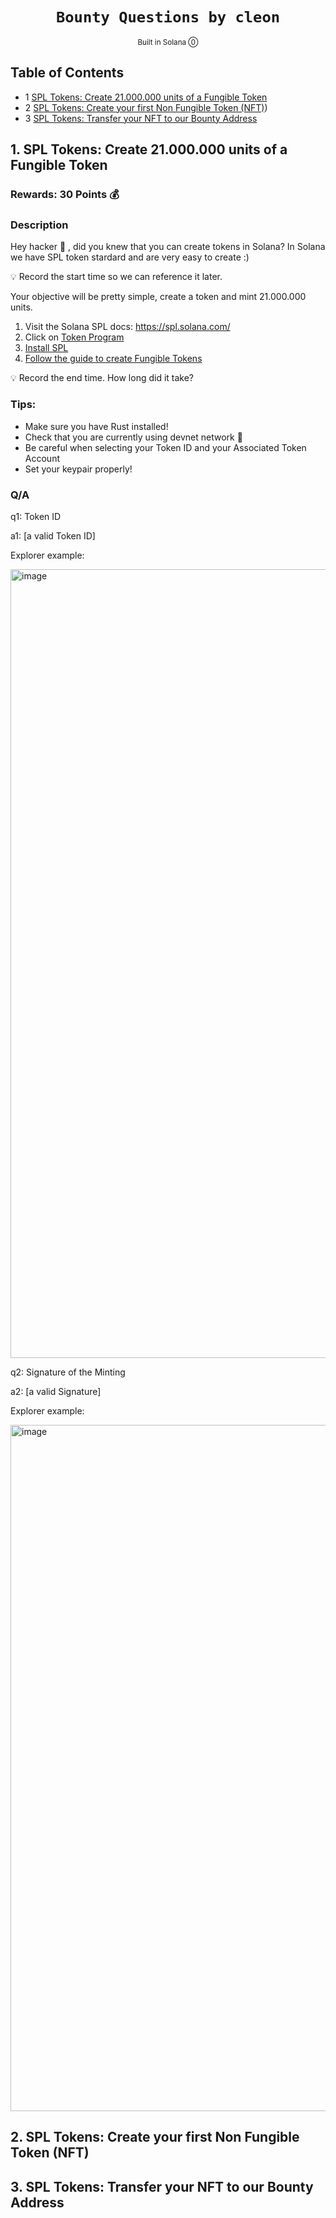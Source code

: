 <div align="center">
  <h1>
    <code>Bounty Questions by cleon</code>
  </h1>

  
   <sub>
    Built in Solana ⓪
     
  </sub>
  
</div>

## Table of Contents

- 1 [SPL Tokens: Create 21.000.000 units of a Fungible Token](#1-spl-tokens-create-21000000-units-of-a-fungible-token) 
- 2 [SPL Tokens: Create your first Non Fungible Token (NFT)](#2-spl-tokens-create-your-first-non-fungible-token-nft)) 
- 3 [SPL Tokens: Transfer your NFT to our Bounty Address](#3-spl-tokens-transfer-your-nft-to-our-bounty-address) 

## **1. SPL Tokens: Create 21.000.000 units of a Fungible Token**

### Rewards: 30 Points 💰

### Description

Hey hacker 🥷 , did you knew that you can create tokens in Solana? In Solana we have SPL token stardard and are very easy to create :) 

💡 Record the start time so we can reference it later.

Your objective will be pretty simple, create a token and mint 21.000.000 units. 

1. Visit the Solana SPL docs: <a href="https://spl.solana.com/" target="_blank">https://spl.solana.com/</a>
2. Click on <a href="https://spl.solana.com/token" target="_blank">Token Program</a> 
3. <a href="https://spl.solana.com/token#reference-guide" target="_blank">Install SPL</a>
4. <a href="https://spl.solana.com/token#example-creating-your-own-fungible-token" target="_blank">Follow the guide to create Fungible Tokens</a>



💡 Record the end time. How long did it take?

### Tips:

- Make sure you have Rust installed!
- Check that you are currently using devnet network 👀
- Be careful when selecting your Token ID and your Associated Token Account
- Set your keypair properly!

### Q/A

q1: Token ID

a1: [a valid Token ID]

Explorer example:

<img width="1262" alt="image" src="https://user-images.githubusercontent.com/62452212/195808438-191f4fca-df69-47a4-81b0-d5a2dac2dc13.png">


q2: Signature of the Minting 

a2: [a valid Signature]

Explorer example:

<img width="1098" alt="image" src="https://user-images.githubusercontent.com/62452212/195808308-873f1f57-f6fe-4137-93f8-7816d44bd432.png">


## **2. SPL Tokens: Create your first Non Fungible Token (NFT)**

## **3. SPL Tokens: Transfer your NFT to our Bounty Address**
